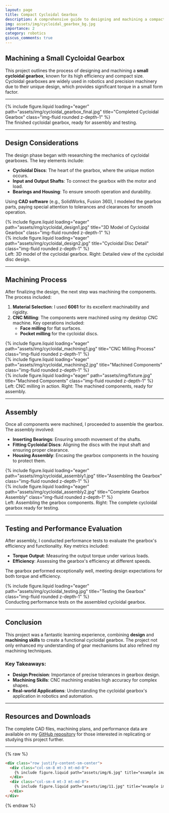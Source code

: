 ```yaml
---
layout: page
title: Compact Cycloidal Gearbox
description: A comprehensive guide to designing and machining a compact cycloidal gearbox, showcasing the intricacies and processes involved.
img: assets/img/cycloidal_gearbox_bg.jpg
importance: 2
category: robotics
giscus_comments: true
---
```


## Machining a Small Cycloidal Gearbox

This project outlines the process of designing and machining a **small cycloidal gearbox**, known for its high efficiency and compact size. Cycloidal gearboxes are widely used in robotics and precision machinery due to their unique design, which provides significant torque in a small form factor.

---

<div class="row justify-content-sm-center">
    <div class="col-sm-8">
        {% include figure.liquid loading="eager" path="assets/img/cycloidal_gearbox_final.jpg" title="Completed Cycloidal Gearbox" class="img-fluid rounded z-depth-1" %}
    </div>
</div>

<div class="caption text-center mt-2">
    The finished cycloidal gearbox, ready for assembly and testing.
</div>

---

## Design Considerations

The design phase began with researching the mechanics of cycloidal gearboxes. The key elements include:

- **Cycloidal Discs**: The heart of the gearbox, where the unique motion occurs.
- **Input and Output Shafts**: To connect the gearbox with the motor and load.
- **Bearings and Housing**: To ensure smooth operation and durability.

Using **CAD software** (e.g., SolidWorks, Fusion 360), I modeled the gearbox parts, paying special attention to tolerances and clearances for smooth operation.

<div class="row">
    <div class="col-sm-6 mt-3">
        {% include figure.liquid loading="eager" path="assets/img/cycloidal_design1.jpg" title="3D Model of Cycloidal Gearbox" class="img-fluid rounded z-depth-1" %}
    </div>
    <div class="col-sm-6 mt-3">
        {% include figure.liquid loading="eager" path="assets/img/cycloidal_design2.jpg" title="Cycloidal Disc Detail" class="img-fluid rounded z-depth-1" %}
    </div>
</div>

<div class="caption text-center mt-2">
    Left: 3D model of the cycloidal gearbox. Right: Detailed view of the cycloidal disc design.
</div>

---

## Machining Process

After finalizing the design, the next step was machining the components. The process included:

1. **Material Selection**: I used **6061** for its excellent machinability and rigidity.
2. **CNC Milling**: The components were machined using my desktop CNC machine. Key operations included:
   - **Face milling** for flat surfaces.
   - **Pocket milling** for the cycloidal discs.

<div class="row">
    <div class="col-sm-6 mt-3">
        {% include figure.liquid loading="eager" path="assets/img/cycloidal_machining1.jpg" title="CNC Milling Process" class="img-fluid rounded z-depth-1" %}
    </div>
    <div class="col-sm-6 mt-3">
        {% include figure.liquid loading="eager" path="assets/img/cycloidal_machining2.jpg" title="Machined Components" class="img-fluid rounded z-depth-1" %}
    </div>
    <div class="col-sm-6 mt-3">
        {% include figure.liquid loading="eager" path="assets/img/fixture.jpg" title="Machined Components" class="img-fluid rounded z-depth-1" %}
    </div>
</div>

<div class="caption text-center mt-2">
    Left: CNC milling in action. Right: The machined components, ready for assembly.
</div>

---

## Assembly

Once all components were machined, I proceeded to assemble the gearbox. The assembly involved:

- **Inserting Bearings**: Ensuring smooth movement of the shafts.
- **Fitting Cycloidal Discs**: Aligning the discs with the input shaft and ensuring proper clearance.
- **Housing Assembly**: Encasing the gearbox components in the housing to protect them.

<div class="row">
    <div class="col-sm-6 mt-3">
        {% include figure.liquid loading="eager" path="assets/img/cycloidal_assembly1.jpg" title="Assembling the Gearbox" class="img-fluid rounded z-depth-1" %}
    </div>
    <div class="col-sm-6 mt-3">
        {% include figure.liquid loading="eager" path="assets/img/cycloidal_assembly2.jpg" title="Complete Gearbox Assembly" class="img-fluid rounded z-depth-1" %}
    </div>
</div>

<div class="caption text-center mt-2">
    Left: Assembling the gearbox components. Right: The complete cycloidal gearbox ready for testing.
</div>

---

## Testing and Performance Evaluation

After assembly, I conducted performance tests to evaluate the gearbox's efficiency and functionality. Key metrics included:

- **Torque Output**: Measuring the output torque under various loads.
- **Efficiency**: Assessing the gearbox's efficiency at different speeds.

The gearbox performed exceptionally well, meeting design expectations for both torque and efficiency.

<div class="row justify-content-sm-center">
    <div class="col-sm-8">
        {% include figure.liquid loading="eager" path="assets/img/cycloidal_testing.jpg" title="Testing the Gearbox" class="img-fluid rounded z-depth-1" %}
    </div>
</div>

<div class="caption text-center mt-2">
    Conducting performance tests on the assembled cycloidal gearbox.
</div>

---

## Conclusion

This project was a fantastic learning experience, combining **design** and **machining skills** to create a functional cycloidal gearbox. The project not only enhanced my understanding of gear mechanisms but also refined my machining techniques.

### Key Takeaways:

- **Design Precision**: Importance of precise tolerances in gearbox design.
- **Machining Skills**: CNC machining enables high accuracy for complex shapes.
- **Real-world Applications**: Understanding the cycloidal gearbox's application in robotics and automation.

---

## Resources and Downloads

The complete CAD files, machining plans, and performance data are available on my [GitHub repository](#) for those interested in replicating or studying this project further.

---

{% raw %}

```html
<div class="row justify-content-sm-center">
  <div class="col-sm-8 mt-3 mt-md-0">
    {% include figure.liquid path="assets/img/6.jpg" title="example image" class="img-fluid rounded z-depth-1" %}
  </div>
  <div class="col-sm-4 mt-3 mt-md-0">
    {% include figure.liquid path="assets/img/11.jpg" title="example image" class="img-fluid rounded z-depth-1" %}
  </div>
</div>
```

{% endraw %}
